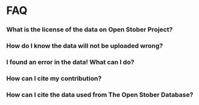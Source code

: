 # FAQ

### What is the license of the data on Open Stober Project?

### How do I know the data will not be uploaded wrong? 

### I found an error in the data! What can I do?

### How can I cite my contribution?

### How can I cite the data used from The Open Stober Database?

